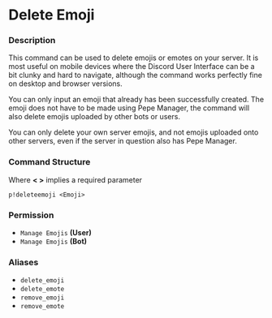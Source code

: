 # Delete Emoji

### Description

This command can be used to delete emojis or emotes on your server. It is most useful on mobile devices where the Discord User Interface can be a bit clunky and hard to navigate, although the command works perfectly fine on desktop and browser versions.

You can only input an emoji that already has been successfully created. The emoji does not have to be made using Pepe Manager, the command will also delete emojis uploaded by other bots or users.

You can only delete your own server emojis, and not emojis uploaded onto other servers, even if the server in question also has Pepe Manager.

### Command Structure

Where **&lt; &gt;** implies a required parameter

```text
p!deleteemoji <Emoji>
```

### **Permission**

* `Manage Emojis` **\(User\)**
* `Manage Emojis` **\(Bot\)**

### Aliases

* `delete_emoji`
* `delete_emote`
* `remove_emoji`
* `remove_emote`

